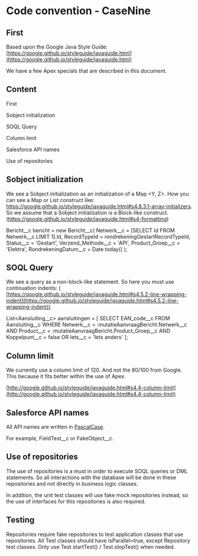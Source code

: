 # Code convention - CaseNine

## First

Based upon the Google Java Style Guide: [https://google.github.io/styleguide/javaguide.html](https://google.github.io/styleguide/javaguide.html)

We have a few Apex specials that are described in this document.

## Content

First

Sobject initialization

SOQL Query

Column limit

Salesforce API names

Use of repositories



## Sobject initialization

We see a Sobject initialization as an initialization of a Map &lt;Y, Z&gt;. How you can see a Map or List construct like: https://google.github.io/styleguide/javaguide.html#s4.8.3.1-array-initializers. So we assume that a Sobject initialization is a Block-like construct. (https://google.github.io/styleguide/javaguide.html#s4-formatting)

Bericht__c bericht = new Bericht__c(
  Netwerk__c = [SELECT Id FROM Netwerk__c LIMIT 1].Id,
  RecordTypeId = rondrekeningGestartRecordTypeId,
  Status__c = 'Gestart',
  Verzend_Methode__c = 'API',
  Product_Groep__c = 'Elektra',
  RondrekeningDatum__c = Date.today()
);

## SOQL Query

We see a query as a non-block-like statement. So here you must use continuation indents: ( [https://google.github.io/styleguide/javaguide.html#s4.5.2-line-wrapping-indent](https://google.github.io/styleguide/javaguide.html#s4.5.2-line-wrapping-indent))

List<Aansluiting__c> aansluitingen = [
    SELECT EAN_code__c
    FROM Aansluiting__c
    WHERE Netwerk__c = :mutatieAanvraagBericht.Netwerk__c
        AND Product__c = :mutatieAanvraagBericht.Product_Groep__c
        AND Koppelpunt__c = false
        OR Iets__c = 'Iets anders'
];




## Column limit

We currently use a column limit of 120. And not the 80/100 from Google. This because it fits better within the use of Apex.

[http://google.github.io/styleguide/javaguide.html#s4.4-column-limit](http://google.github.io/styleguide/javaguide.html#s4.4-column-limit)



## Salesforce API names

All API names are written in [PascalCase](http://wiki.c2.com/?PascalCase).

For example, FieldTest\_\_c or FakeObject\_\_c.



##

## Use of repositories

The use of repositories is a must in order to execute SOQL queries or DML statements. So all interactions with the database will be done in these repositories and not directly in business logic classes.

In addition, the unit test classes will use fake mock repositories instead, so the use of interfaces for this repositories is also required.



## Testing

Repositories require fake repositories to test application classes that use repositories. All Test classes should have IsParallel=true, except Repository test classes. Only use Test.startTest() / Test.stopTest() when needed.